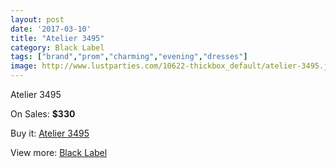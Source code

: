 ```yaml
---
layout: post
date: '2017-03-10'
title: "Atelier 3495"
category: Black Label
tags: ["brand","prom","charming","evening","dresses"]
image: http://www.lustparties.com/10622-thickbox_default/atelier-3495.jpg
---
```

Atelier 3495

On Sales: **$330**
<a href="https://www.lustparties.com/en/black-label/3608-atelier-3495.html"><amp-img layout="responsive" width="600" height="600" src="//www.lustparties.com/10622-thickbox_default/atelier-3495.jpg" alt="Atelier 3495 0" /></a>
<a href="https://www.lustparties.com/en/black-label/3608-atelier-3495.html"><amp-img layout="responsive" width="600" height="600" src="//www.lustparties.com/10623-thickbox_default/atelier-3495.jpg" alt="Atelier 3495 1" /></a>

Buy it: [Atelier 3495](https://www.lustparties.com/en/black-label/3608-atelier-3495.html "Atelier 3495")

View more: [Black Label](https://www.lustparties.com/en/16-black-label "Black Label")